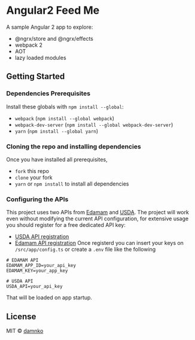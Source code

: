 # Angular2 Feed Me
A sample Angular 2 app to explore:
* @ngrx/store and @ngrx/effects
* webpack 2
* AOT
* lazy loaded modules
 
## Getting Started 
### Dependencies Prerequisites
Install these globals with `npm install --global`:
* `webpack` (`npm install --global webpack`)
* `webpack-dev-server` (`npm install --global webpack-dev-server`)
* `yarn` (`npm install --global yarn`)

### Cloning the repo and installing dependencies
Once you have installed all prerequisites,
* `fork` this repo
* `clone` your fork
* `yarn` or `npm install` to install all dependencies

### Configuring the APIs
This project uses two APIs from [Edamam](https://www.edamam.com/) and [USDA](https://ndb.nal.usda.gov/ndb/).
The project will work even without modifying the current API configuration, for extensive usage you should register for a free dedicated API key:
* [USDA API registration](https://api.data.gov/signup/)
* [Edamam API registration](https://developer.edamam.com/edamam-recipe-api)
Once registerd you can insert your keys on `/src/app/config.ts` or create a `.env` file like the following
```
# EDAMAM API
EDAMAM_APP_ID=your_api_key
EDAMAM_KEY=your_app_key

# USDA API
USDA_API=your_api_key
```
That will be loaded on app startup.

## License
MIT © [damnko](https://github.com/damnko)
